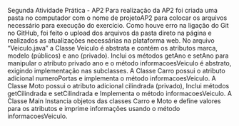 Segunda Atividade Prática - AP2
Para realização da AP2 foi criada uma pasta no computador com o nome de projetoAP2 para colocar os arquivos necessário para execução do exercício. Como houve erro na ligação do Git no GitHub, foi feito o upload dos arquivos da pasta direto na página e realizados as atualizações necessárias na plataforma web. 
No arquivo “Veiculo.java” a Classe Veiculo é abstrata e contém os atributos marca, modelo (públicos) e ano (privado). Inclui os métodos getAno e setAno para manipular o atributo privado ano e o método informacoesVeiculo é abstrato, exigindo implementação nas subclasses.
A Classe Carro possui o atributo adicional numeroPortas e implementa o método informacoesVeiculo.
A Classe Moto possui o atributo adicional cilindrada (privado), Inclui métodos getCilindrada e setCilindrada e Implementa o método informacoesVeiculo.
A Classe Main Instancia objetos das classes Carro e Moto e define valores para os atributos e imprime informações usando o método informacoesVeiculo.
